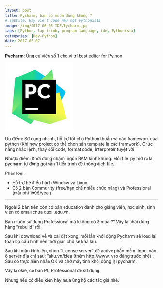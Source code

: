 ```yaml
---
layout: post
title: Pycharm, bạn có muốn dùng không ?
# subtile: Hãy viết code như một Pythonista
image: /img/2017-06-05-IDE/Pycharm.jpg
tags: [Python, lap-trinh, program-language, ide, Pythonista]
categories: [Dev-Python]
date: 2017-06-07
---
```



**[Pycharm](https://www.jetbrains.com/pycharm/)**: Ứng cử viên số 1 cho vị trí best editor for Python

![Pycharm](/img/2017-06-05-IDE/Pycharm.jpg)

Ưu điểm: Sử dụng nhanh, hỗ trợ tốt cho Python thuần và các framework của python (Khi new project có thể chọn sẵn template là các framwork). Chức năng nhắc lệnh, thay đổi code, format code, Interpreter tuyệt vời

Nhược điểm: Khởi động chậm, ngốn RAM kinh khủng. Mỗi file .py mở ra là pycharm tự động gọi sẵn 1 tiến trình để thông dịch file.

Phân loại: 
- Hỗ trợ hệ điều hành Window và Linux. 
- Có 2 bản Community (free/hạn chế nhiều chức năng) và Professional (mất phí 199$/year)


----------------
Ngoài 2 bản trên còn có bản education dành cho giảng viên, học sinh, sinh viên có email chứa đuôi .edu.vn.

Bạn muốn sử dụng Professional mà không có $ mua ?? Vậy là phải dùng hàng "rebuild" rồi.

Sau khi download về và cài đặt xong, mỗi lần khởi động Pycharm sẽ load lại toàn bộ cấu hình nên thời gian chờ sẽ khá lâu.

Sau khi màn hình lên, chọn "License server" để active phần mềm. input vào ô server địa chỉ sau: "aku.vn/idea (thêm http://www. vào đằng trước nhé) . Sau đó thực hiện nhấn OK và chờ máy tính khỏi động lại pycharm. 

Vây là okie, có bản PC Professional để sử dụng.

Nhưng nếu có điều kiện hãy mua ủng hộ các tác giả nhé.
